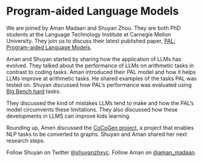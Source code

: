 # Program-aided Language Models

We are joined by Aman Madaan and Shuyan Zhou. They are both PhD students at the Language Technology Institute at Carnegie Mellon University. They join us to discuss their latest published paper, [PAL: Program-aided Language Models](https://reasonwithpal.com/).

Aman and Shuyan started by sharing how the application of LLMs has evolved. They talked about the performance of LLMs on arithmetic tasks in contrast to coding tasks. Aman introduced their PAL model and how it helps LLMs improve at arithmetic tasks. He shared examples of the tasks PAL was tested on. Shuyan discussed how PAL’s performance was evaluated using [Big Bench hard](https://github.com/suzgunmirac/BIG-Bench-Hard) tasks.

They discussed the kind of mistakes LLMs tend to make and how the PAL’s model circumvents these limitations. They also discussed how these developments in LLMS can improve kids learning. 

Rounding up, Amen discussed the [CoCoGen project](https://github.com/reasoning-machines/CoCoGen), a project that enables NLP tasks to be converted to graphs. Shuyan and Aman shared her next research steps. 

Follow Shuyan on Twitter [@shuyanzhxyc](https://twitter.com/shuyanzhxyc). Follow Aman on [@aman_madaan](https://twitter.com/aman_madaan).
